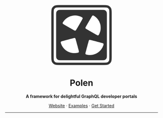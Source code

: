 <div align="center">
  <a href="https://polen.js.org/">
    <img src="https://raw.githubusercontent.com/the-guild-org/polen/main/website/public/logo.svg" alt="Polen Logo" width="200" />
  </a>

# Polen

**A framework for delightful GraphQL developer portals**

[Website](https://polen.js.org/) · [Examples](https://polen.js.org/examples/overview) · [Get Started](https://polen.js.org/guides/get-started)

</div>

---
